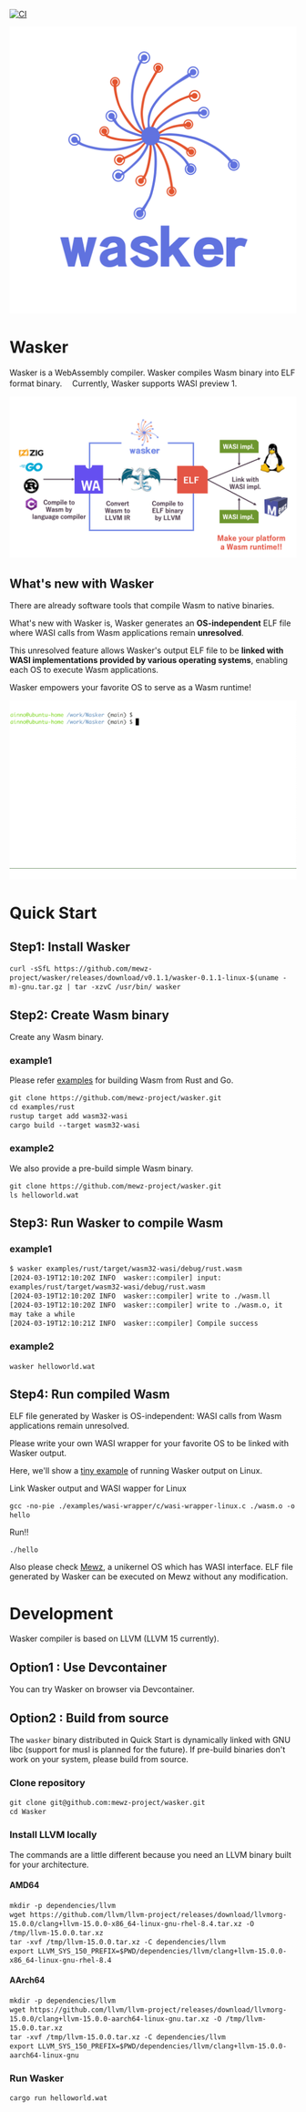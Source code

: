 [![CI](https://github.com/mewz-project/wasker/actions/workflows/ci.yaml/badge.svg)](https://github.com/mewz-project/wasker/actions/workflows/ci.yaml)

![Wasker_logo](./doc/assets/wasker.png "Wasker_logo")

# Wasker

Wasker is a WebAssembly compiler.
Wasker compiles Wasm binary into ELF format binary.　
Currently, Wasker supports WASI preview 1.

![Wasker_architecture](./doc/assets/wasker_architecture.png "Wasker_architecture")

## What's new with Wasker

There are already software tools that compile Wasm to native binaries.

What's new with Wasker is, Wasker generates an **OS-independent** ELF file where WASI calls from Wasm applications remain **unresolved**.

This unresolved feature allows Wasker's output ELF file to be **linked with WASI implementations provided by various operating systems**, enabling each OS to execute Wasm applications.

Wasker empowers your favorite OS to serve as a Wasm runtime!

![demo](./doc/assets/wasker.gif)


# Quick Start

## Step1: Install Wasker
```
curl -sSfL https://github.com/mewz-project/wasker/releases/download/v0.1.1/wasker-0.1.1-linux-$(uname -m)-gnu.tar.gz | tar -xzvC /usr/bin/ wasker
```

## Step2: Create Wasm binary
Create any Wasm binary.
### example1
Please refer [examples](./examples) for building Wasm from Rust and Go. 

```
git clone https://github.com/mewz-project/wasker.git
cd examples/rust
rustup target add wasm32-wasi
cargo build --target wasm32-wasi
```
### example2
We also provide a pre-build simple Wasm binary.
```
git clone https://github.com/mewz-project/wasker.git
ls helloworld.wat
```

## Step3: Run Wasker to compile Wasm
### example1
```
$ wasker examples/rust/target/wasm32-wasi/debug/rust.wasm
[2024-03-19T12:10:20Z INFO  wasker::compiler] input: examples/rust/target/wasm32-wasi/debug/rust.wasm
[2024-03-19T12:10:20Z INFO  wasker::compiler] write to ./wasm.ll
[2024-03-19T12:10:20Z INFO  wasker::compiler] write to ./wasm.o, it may take a while
[2024-03-19T12:10:21Z INFO  wasker::compiler] Compile success
```

### example2
```
wasker helloworld.wat
```

## Step4: Run compiled Wasm

ELF file generated by Wasker is OS-independent: WASI calls from Wasm applications remain unresolved.

Please write your own WASI wrapper for your favorite OS to be linked with Wasker output.

Here, we'll show a [tiny example](./examples/wasi-wrapper/c/wasi-wrapper-linux.c) of running Wasker output on Linux.

Link Wasker output and WASI wapper for Linux
```
gcc -no-pie ./examples/wasi-wrapper/c/wasi-wrapper-linux.c ./wasm.o -o hello
```

Run!!
```
./hello
```

Also please check [Mewz](https://github.com/Mewz-project/Mewz.git), a unikernel OS which has WASI interface. 
ELF file generated by Wasker can be executed on Mewz without any modification.



# Development
Wasker compiler is based on LLVM (LLVM 15 currently).


## Option1 : Use Devcontainer
You can try Wasker on browser via Devcontainer.

## Option2 : Build from source

The `wasker` binary distributed in Quick Start is dynamically linked with GNU libc (support for musl is planned for the future).
If pre-build binaries don't work on your system, please build from source.

### Clone repository
```
git clone git@github.com:mewz-project/wasker.git
cd Wasker
```

### Install LLVM locally
The commands are a little different because you need an LLVM binary built for your architecture.
#### AMD64
```
mkdir -p dependencies/llvm
wget https://github.com/llvm/llvm-project/releases/download/llvmorg-15.0.0/clang+llvm-15.0.0-x86_64-linux-gnu-rhel-8.4.tar.xz -O /tmp/llvm-15.0.0.tar.xz
tar -xvf /tmp/llvm-15.0.0.tar.xz -C dependencies/llvm
export LLVM_SYS_150_PREFIX=$PWD/dependencies/llvm/clang+llvm-15.0.0-x86_64-linux-gnu-rhel-8.4
```

#### AArch64
```
mkdir -p dependencies/llvm
wget https://github.com/llvm/llvm-project/releases/download/llvmorg-15.0.0/clang+llvm-15.0.0-aarch64-linux-gnu.tar.xz -O /tmp/llvm-15.0.0.tar.xz
tar -xvf /tmp/llvm-15.0.0.tar.xz -C dependencies/llvm
export LLVM_SYS_150_PREFIX=$PWD/dependencies/llvm/clang+llvm-15.0.0-aarch64-linux-gnu
```

### Run Wasker
```
cargo run helloworld.wat
```

